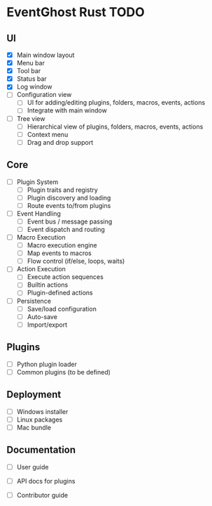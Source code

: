 # EventGhost Rust TODO

## UI
- [x] Main window layout
- [x] Menu bar
- [x] Tool bar
- [x] Status bar
- [x] Log window
- [ ] Configuration view
  - [ ] UI for adding/editing plugins, folders, macros, events, actions
  - [ ] Integrate with main window 
- [ ] Tree view
  - [ ] Hierarchical view of plugins, folders, macros, events, actions
  - [ ] Context menu
  - [ ] Drag and drop support

## Core
- [ ] Plugin System
  - [ ] Plugin traits and registry
  - [ ] Plugin discovery and loading
  - [ ] Route events to/from plugins
- [ ] Event Handling  
  - [ ] Event bus / message passing
  - [ ] Event dispatch and routing
- [ ] Macro Execution
  - [ ] Macro execution engine
  - [ ] Map events to macros
  - [ ] Flow control (if/else, loops, waits)
- [ ] Action Execution  
  - [ ] Execute action sequences
  - [ ] Builtin actions
  - [ ] Plugin-defined actions
- [ ] Persistence
  - [ ] Save/load configuration
  - [ ] Auto-save
  - [ ] Import/export  

## Plugins
- [ ] Python plugin loader
- [ ] Common plugins (to be defined)

## Deployment
- [ ] Windows installer
- [ ] Linux packages
- [ ] Mac bundle

## Documentation
- [ ] User guide
- [ ] API docs for plugins
- [ ] Contributor guide


